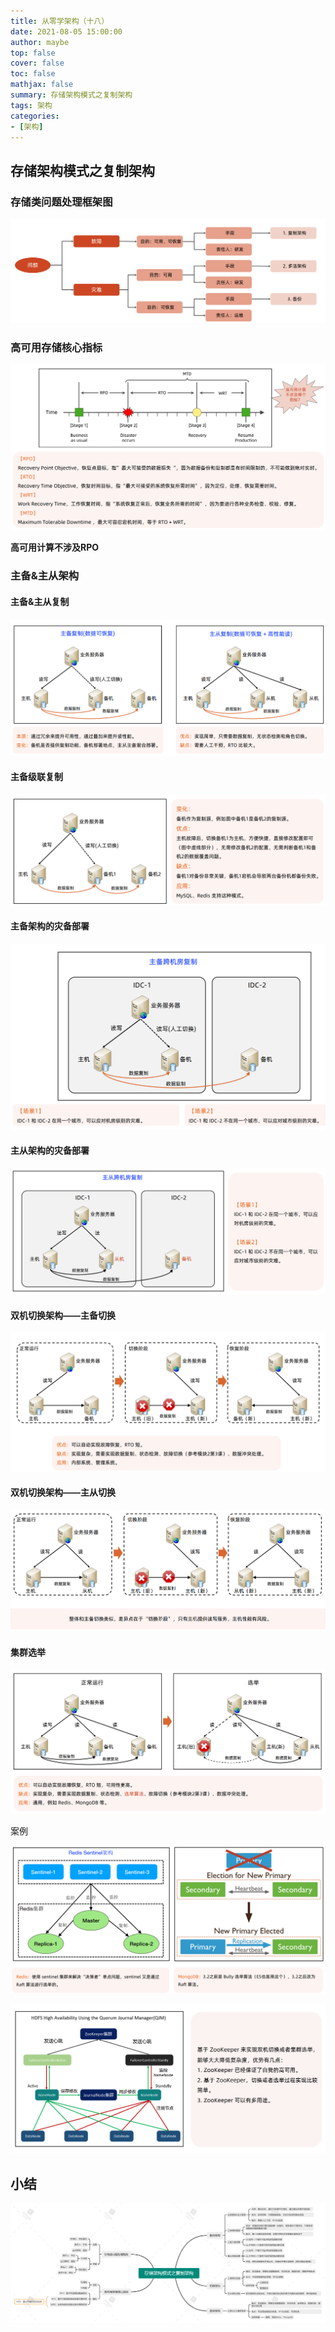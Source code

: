```yaml
---
title: 从零学架构（十八）
date: 2021-08-05 15:00:00
author: maybe
top: false
cover: false
toc: false
mathjax: false
summary: 存储架构模式之复制架构
tags: 架构
categories:
- [架构]
---
```

## 存储架构模式之复制架构

### 存储类问题处理框架图

![](/medias/assets/architecture/20210805145233.png)

### 高可用存储核心指标

![](/medias/assets/architecture/20210805145704.png)

**高可用计算不涉及RPO**

### 主备&主从架构

#### 主备&主从复制

![](/medias/assets/architecture/20210805150124.png)

#### 主备级联复制

![](/medias/assets/architecture/20210805150251.png)

#### 主备架构的灾备部署

![](/medias/assets/architecture/20210805150444.png)

#### 主从架构的灾备部署

![](/medias/assets/architecture/20210805150534.png)

#### 双机切换架构——主备切换

![](/medias/assets/architecture/20210805151552.png)

#### 双机切换架构——主从切换

![](/medias/assets/architecture/20210805151832.png)

#### 集群选举

![](/medias/assets/architecture/20210805152239.png)

案例

![](/medias/assets/architecture/20210805153058.png)

![](/medias/assets/architecture/20210805160507.png)

## 小结

![](/medias/assets/architecture/存储架构模式之复制架构.png)
